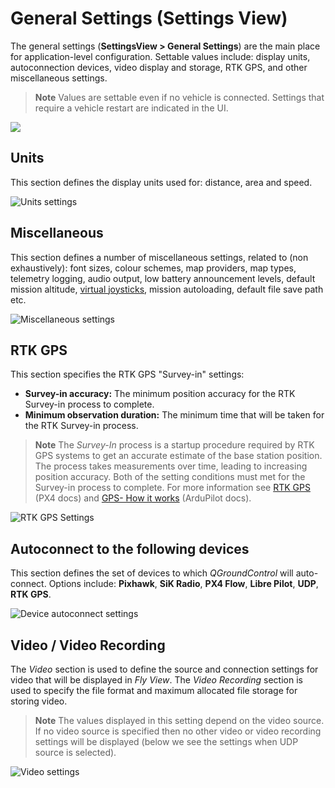 # General Settings (Settings View)

The general settings (**SettingsView > General Settings**) are the main place for application-level configuration. Settable values include: display units, autoconnection devices, video display and storage, RTK GPS, and other miscellaneous settings.

> **Note** Values are settable even if no vehicle is connected. Settings that require a vehicle restart are indicated in the UI.

![](../../images/settings/settings_view_general.jpg)

## Units

This section defines the display units used for: distance, area and speed.

![Units settings](../../images/settings/settings_view_general_units.jpg)

## Miscellaneous

This section defines a number of miscellaneous settings, related to (non exhaustively): font sizes, colour schemes, map providers, map types, telemetry logging, audio output, low battery announcement levels, default mission altitude, [virtual joysticks](../SettingsView/VirtualJoystick.md), mission autoloading, default file save path etc.

![Miscellaneous settings](../../images/settings/settings_view_general_miscellaneous.jpg)

## RTK GPS

This section specifies the RTK GPS "Survey-in" settings:

- **Survey-in accuracy:** The minimum position accuracy for the RTK Survey-in process to complete.
- **Minimum observation duration:** The minimum time that will be taken for the RTK Survey-in process. 

> **Note** The *Survey-In* process is a startup procedure required by RTK GPS systems to get an accurate estimate of the base station position. The process takes measurements over time, leading to increasing position accuracy. Both of the setting conditions must met for the Survey-in process to complete. For more information see [RTK GPS](https://docs.px4.io/en/advanced_features/rtk-gps.html) (PX4 docs) and [GPS- How it works](http://ardupilot.org/copter/docs/common-gps-how-it-works.html#rtk-corrections) (ArduPilot docs).

![RTK GPS Settings](../../images/settings/settings_view_general_rtk_gps.jpg)

## Autoconnect to the following devices

This section defines the set of devices to which *QGroundControl* will auto-connect. Options include: **Pixhawk**, **SiK Radio**, **PX4 Flow**, **Libre Pilot**, **UDP**, **RTK GPS**.

![Device autoconnect settings](../../images/settings/settings_view_general_autoconnect_devices.jpg)

## Video / Video Recording

The *Video* section is used to define the source and connection settings for video that will be displayed in *Fly View*. The *Video Recording* section is used to specify the file format and maximum allocated file storage for storing video.

> **Note** The values displayed in this setting depend on the video source. If no video source is specified then no other video or video recording settings will be displayed (below we see the settings when UDP source is selected).

![Video settings](../../images/settings/settings_view_general_video_udp.jpg)